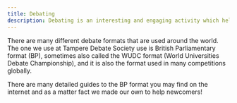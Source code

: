 ```yaml
---
title: Debating
description: Debating is an interesting and engaging activity which helps you improve your speaking and argumentation skills. If you want to learn more about debating, check out the debating tab on our site. This should help you understand it further.
---
```


There are many different debate formats that are used around the world. The one we use at Tampere Debate Society use is British Parliamentary format (BP), sometimes also called the WUDC format (World Universities Debate Championship), and it is also the format used in many competitions globally. 

There are many detailed guides to the BP format you may find on the internet and as a matter fact we made our own to help newcomers!
